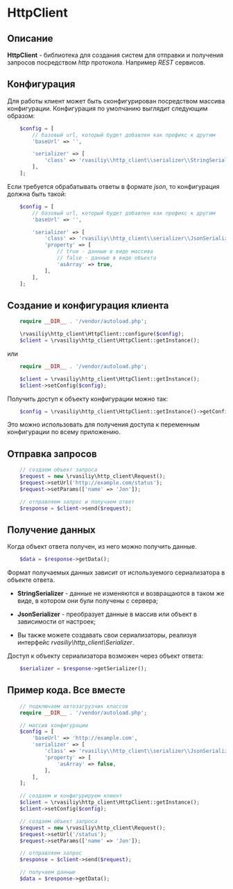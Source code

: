 # HttpClient

## Описание

__HttpClient__ - библиотека для создания систем для отправки и получения запросов посредством _http_ протокола. Например _REST_ сервисов.

## Конфигурация

Для работы клиент может быть сконфигурирован посредством массива конфигурации. Конфигурация по умолчанию выглядит следующим образом:

```php
    $config = [
        // базовый url, который будет добавлен как префикс к другим
        'baseUrl' => '',

        'serializer' => [
            'class' => 'rvasiliy\\http_client\\serializer\\StringSerializer',
        ],
    ];
```

Если требуется обрабатывать ответы в формате _json_, то конфигурация должна быть такой:

```php
    $config = [
        // базовый url, который будет добавлен как префикс к другим
        'baseUrl' => '',

        'serializer' => [
            'class' => 'rvasiliy\\http_client\\serializer\\JsonSerializer',
            'property' => [
                // true - данные в виде массива
                // false - данные в виде объекта
                'asArray' => true,
            ],
        ],
    ];
```

## Создание и конфигурация клиента

```php
    require __DIR__ . '/vendor/autoload.php';

    \rvasiliy\http_client\HttpClient::configure($config);
    $client = \rvasiliy\http_client\HttpClient::getInstance();
```

или

```php
    require __DIR__ . '/vendor/autoload.php';

    $client = \rvasiliy\http_client\HttpClient::getInstance();
    $client->setConfig($config);
```

Получить доступ к объекту конфигурации можно так:

```php
    $config = \rvasiliy\http_client\HttpClient::getInstance()->getConfig();
```

Это можно использовать для получения доступа к переменным конфигурации по всему приложению.

## Отправка запросов

```php
    // создаем объект запроса
    $request = new \rvasiliy\http_client\Request();
    $request->setUrl('http://example.com/status');
    $request->setParams(['name' => 'Jon']);

    // отправляем запрос и получаем ответ
    $response = $client->send($request);
```

## Получение данных

Когда объект ответа получен, из него можно получить данные.

```php
    $data = $response->getData();
```

Формат получаемых данных зависит от используемого сериализатора в объекте ответа.

* __StringSerializer__ - данные не изменяются и возвращаются в таком же виде, в котором они були получены с сервера;

* __JsonSerializer__ - преобразует данные в массив или объект в зависимости от настроек;

* Вы также можете создавать свои сериализаторы, реализуя интерфейс _rvasiliy\http_client\Serializer_.

Доступ к объекту сериализатора возможен через объект ответа:

```php
    $serializer = $response->getSerializer();
```

## Пример кода. Все вместе

```php
    // подключаем автозагрузчик классов
    require __DIR__ . '/vendor/autoload.php';

    // массив конфигурации
    $config = [
        'baseUrl' => 'http://example.com',
        'serializer' => [
            'class' => 'rvasiliy\\http_client\\serializer\\JsonSerializer',
            'property' => [
                'asArray' => false,
            ],
        ],
    ];

    // создаем и конфигурируем клиент
    $client = \rvasiliy\http_client\HttpClient::getInstance();
    $client->setConfig($config);

    // создаем объект запроса
    $request = new \rvasiliy\http_client\Request();
    $request->setUrl('/status');
    $request->setParams(['name' => 'Jon']);

    // отправляем запрос
    $response = $client->send($request);

    // получаем данные
    $data = $response->getData();
```
